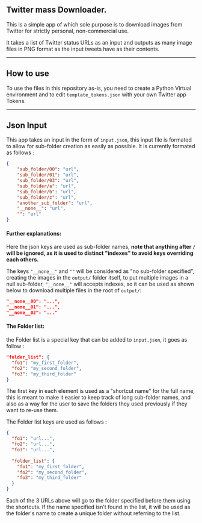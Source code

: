 ## Twitter mass Downloader.

This is a simple app of which sole purpose is to download images from Twitter for strictly personal, non-commercial use.

It takes a list of Twitter status URLs as an input and outputs as many image files in PNG format as the input tweets have as their contents.
___
## How to use

To use the files in this repository as-is, you need to create a Python Virtual environment and to edit `template_tokens.json` with your own Twitter app Tokens.
___
## Json Input

This app takes an input in the form of `input.json`, this input file is formated to allow for sub-folder creation as easily as possible. It is currently formated as follows : 
```json
{
    "sub_folder/00": "url",
    "sub_folder/01": "url",
    "sub_folder/03": "url",
    "sub_folder/a": "url",
    "sub_folder/b": "url",
    "sub_folder/z": "url",
    "another_sub_folder": "url",
    "__none__": "url",
    "": "url"
}
```

#### Further explanations:

Here the json keys are used as sub-folder names, **note that anything after `/` will be ignored, as it is used to distinct "indexes" to avoid keys overriding each others.**

The keys `"__none__"` and `""` will be considered as "no sub-folder specified", creating the images in the `output/` folder itself, to put multiple images in a null sub-folder, `"__none__"` will accepts indexes, so it can be used as shown below to download multiple files in the root of `output/`: 

```json
"__none__00": "...", 
"__none__01": "...", 
"__none__02": "..."
```

#### The Folder list:

the Folder list is a special key that can be added to `input.json`, it goes as follow :

```json
"folder_list": {
  "fo1": "my_first_folder",
  "fo2": "my_second_folder",
  "fo3": "my_third_folder"
}
```

The first key in each element is used as a "shortcut name" for the full name, this is meant to make it easier to keep track of long sub-folder names, and also as a way for the user to save the folders they used previously if they want to re-use them.

The Folder list keys are used as follows :

```json
{
  "fo1": "url...",
  "fo2": "url...",
  "fo3": "url...",
  
  "folder_list": {
    "fo1": "my_first_folder",
    "fo2": "my_second_folder",
    "fo3": "my_third_folder"
  }
}
```

Each of the 3 URLs above will go to the folder specified before them using the shortcuts. If the name specified isn't found in the list, it will be used as the folder's name to create a unique folder without referring to the list.
